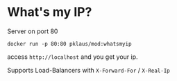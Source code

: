 # What's my IP?

Server on port 80

    docker run -p 80:80 pklaus/mod:whatsmyip

access `http://localhost` and you get your ip.

Supports Load-Balancers with `X-Forward-For` / `X-Real-Ip`
